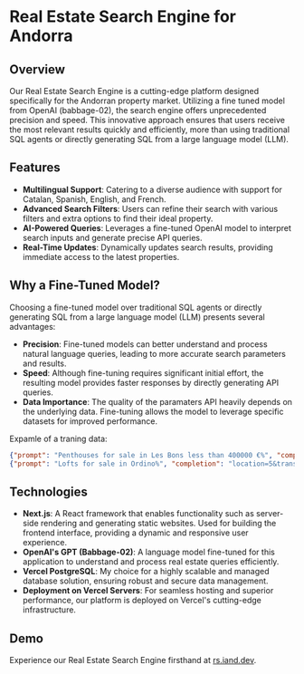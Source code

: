 # Real Estate Search Engine for Andorra

## Overview

Our Real Estate Search Engine is a cutting-edge platform designed specifically for the Andorran property market. Utilizing a fine tuned model from OpenAI (babbage-02), the search engine offers unprecedented precision and speed. This innovative approach ensures that users receive the most relevant results quickly and efficiently, more than using traditional SQL agents or directly generating SQL from a large language model (LLM).

## Features

- **Multilingual Support**: Catering to a diverse audience with support for Catalan, Spanish, English, and French.
- **Advanced Search Filters**: Users can refine their search with various filters and extra options to find their ideal property.
- **AI-Powered Queries**: Leverages a fine-tuned OpenAI model to interpret search inputs and generate precise API queries.
- **Real-Time Updates**: Dynamically updates search results, providing immediate access to the latest properties.

## Why a Fine-Tuned Model?

Choosing a fine-tuned model over traditional SQL agents or directly generating SQL from a large language model (LLM) presents several advantages:

- **Precision**: Fine-tuned models can better understand and process natural language queries, leading to more accurate search parameters and results.
- **Speed**: Although fine-tuning requires significant initial effort, the resulting model provides faster responses by directly generating API queries.
- **Data Importance**: The quality of the paramaters API heavily depends on the underlying data. Fine-tuning allows the model to leverage specific datasets for improved performance.

Expamle of a traning data:
```json
{"prompt": "Penthouses for sale in Les Bons less than 400000 €%", "completion": "location=33&transaction_type=1&property_type=15&maxprice=400000%"}
{"prompt": "Lofts for sale in Ordino%", "completion": "location=5&transaction_type=1&property_type=18%"}
```



## Technologies

- **Next.js**: A React framework that enables functionality such as server-side rendering and generating static websites. Used for building the frontend interface, providing a dynamic and responsive user experience.
- **OpenAI's GPT (Babbage-02)**: A language model fine-tuned for this application to understand and process real estate queries efficiently.
- **Vercel PostgreSQL**: My choice for a highly scalable and managed database solution, ensuring robust and secure data management.
- **Deployment on Vercel Servers**: For seamless hosting and superior performance, our platform is deployed on Vercel's cutting-edge infrastructure.

## Demo

Experience our Real Estate Search Engine firsthand at [rs.iand.dev](https://rs.iand.dev).
